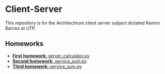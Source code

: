 # Client-Server

This repository is for the Architechture client server subject dictated Ramiro Barrios at UTP.

## Homeworks

+ [**First homework:** server_calculator.py ](server_calculator.py)
+ [**Second homework:** service_sum.py](service_sum.py)
+ [**Third homework:** service_sum.py](service_sum_threads_sum.py)